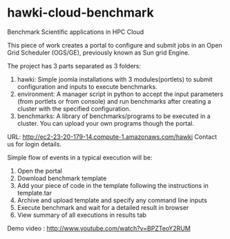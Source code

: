hawki-cloud-benchmark
=====================

Benchmark Scientific applications in HPC Cloud

This piece of work creates a portal to configure and submit jobs in an Open Grid Scheduler (OGS/GE), previously known as Sun grid Engine.  

The project has 3 parts separated as 3 folders:
1) hawki: Simple joomla installations with 3 modules(portlets) to submit configuration and inputs to execute benchmarks.
2) environment: A manager script in python to accept the input parameters (from portlets or from console) and run benchmarks after creating a cluster with the specified configuration.
3) benchmarks: A library of benchmarks/programs to be executed in a cluster. You can upload your own programs though the portal.

URL: http://ec2-23-20-179-14.compute-1.amazonaws.com/hawki
Contact us for login details.

Simple flow of events in a typical execution will be:
1) Open the portal
2) Download benchmark template
3) Add your piece of code in the template following the instructions in template.tar
4) Archive and upload template and specify any command line inputs
5) Execute benchmark and wait for a detailed result in browser
6) View summary of all executions in results tab

Demo video : http://www.youtube.com/watch?v=BPZTeoY2RUM
